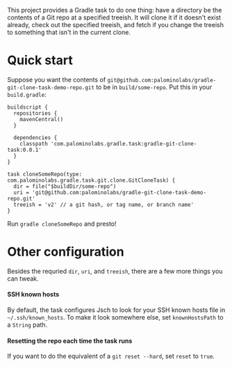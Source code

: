 This project provides a Gradle task to do one thing: have a directory be the contents of a Git repo at a specified treeish. It will clone it if it doesn't exist already, check out the specified treeish, and fetch if you change the treeish to something that isn't in the current clone.

# Quick start

Suppose you want the contents of `git@github.com:palominolabs/gradle-git-clone-task-demo-repo.git` to be in `build/some-repo`. Put this in your `build.gradle`:

```
buildscript {
  repositories {
    mavenCentral()
  }

  dependencies {
    classpath 'com.palominolabs.gradle.task:gradle-git-clone-task:0.0.1'
  }
}

task cloneSomeRepo(type: com.palominolabs.gradle.task.git.clone.GitCloneTask) {
  dir = file("$buildDir/some-repo")
  uri = 'git@github.com:palominolabs/gradle-git-clone-task-demo-repo.git'
  treeish = 'v2' // a git hash, or tag name, or branch name'
}
```

Run `gradle cloneSomeRepo` and presto!

# Other configuration

Besides the requried `dir`, `uri`, and `treeish`, there are a few more things you can tweak.

#### SSH known hosts
By default, the task configures Jsch to look for your SSH known hosts file in `~/.ssh/known_hosts`. To make it look somewhere else, set `knownHostsPath` to a `String` path.

#### Resetting the repo each time the task runs
If you want to do the equivalent of a `git reset --hard`, set `reset` to `true`.
